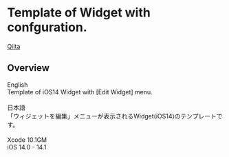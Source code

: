 # Template of Widget with confguration.
[Qiita](https://qiita.com/Hackenbacker/items/5325a8bf9daa527b02fb)

## Overview
English</br>
Template of iOS14 Widget with [Edit Widget] menu. </br>
</br>
日本語</br>
「ウィジェットを編集」メニューが表示されるWidget(iOS14)のテンプレートです。</br>
</br>
Xcode 10.1GM</br>
iOS 14.0 - 14.1
